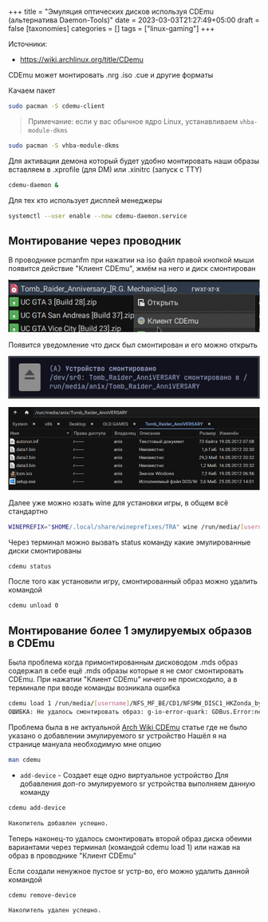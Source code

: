 +++
title = "Эмуляция оптических дисков используя CDEmu (альтернатива Daemon-Tools)"
date = 2023-03-03T21:27:49+05:00
draft = false
[taxonomies]
categories = []
tags = ["linux-gaming"]
+++

Источники:

- https://wiki.archlinux.org/title/CDemu

CDEmu может монтировать .nrg .iso .cue и другие форматы

Качаем пакет

```bash
sudo pacman -S cdemu-client
```

> Примечание: если у вас обычное ядро Linux, устанавливаем `vhba-module-dkms`

```bash
sudo pacman -S vhba-module-dkms
```

Для активации демона который будет удобно монтировать наши образы вставляем в .xprofile (для DM) или .xinitrc (запуск с TTY)

```bash
cdemu-daemon &
```

Для тех кто использует дисплей менеджеры

```bash
systemctl --user enable --now cdemu-daemon.service
```

## Монтирование через проводник

В проводнике pcmanfm при нажатии на iso файл правой кнопкой мыши появится действие "Клиент CDEmu", жмём на него и диск смонтирован

![](/images/CDEmu-emulate-images/1666680474.png)

Появится уведомление что диск был смонтирован и его можно открыть

![](/images/CDEmu-emulate-images/1666681885.png)

![](/images/CDEmu-emulate-images/1666677451.png)

Далее уже можно юзать wine для установки игры, в общем всё стандартно

```bash
WINEPREFIX="$HOME/.local/share/wineprefixes/TRA" wine /run/media/[username]/Tomb_Raider_AnniVERSARY/setup.exe
```

Через терминал можно вызвать status команду какие эмулированные диски смонтированы

```bash
cdemu status
```

После того как установили игру, смонтированный образ можно удалить командой

```bash
cdemu unload 0
```

## Монтирование более 1 эмулируемых образов в CDEmu

Была проблема когда примонтированным дисководом .mds образ содержал в себе ещё .mds образы которые я не смог смонтировать CDEmu. При нажатии "Клиент CDEmu" ничего не происходило, а в терминале при вводе команды возникала ошибка

```sh
cdemu load 1 /run/media/[username]/NFS_MF_BE/CD1/NFSMW_DISC1_HKZonda_by_P2PZone.org.mds
ОШИБКА: Не удалось смонтировать образ: g-io-error-quark: GDBus.Error:net.sf.cdemu.CDEmuDaemon.errorDaemon.InvalidArgument: Некорректный номер накопителя! (36)
```

Проблема была в не актуальной [Arch Wiki CDEmu](https://wiki.archlinux.org/title/CDemu) статье где не было указано о добавлении эмулируемого sr устройство
Нашёл я на странице мануала необходимую мне опцию

```bash
man cdemu
```

- `add-device` - Создает еще одно виртуальное устройство
  Для добавления доп-го эмулируемого sr устройства выполняем данную команду

```bash
cdemu add-device
```

```sh
Накопитель добавлен успешно.
```

Теперь наконец-то удалось смонтировать второй образ диска обеими вариантами через терминал (командой cdemu load 1) или нажав на образ в проводнике "Клиент CDEmu"

Если создали ненужное пустое sr устр-во, его можно удалить данной командой

```bash
cdemu remove-device
```

```sh
Накопитель удален успешно.
```
